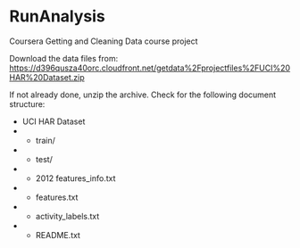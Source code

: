 # RunAnalysis
Coursera Getting and Cleaning Data course project

Download the data files from:
https://d396qusza40orc.cloudfront.net/getdata%2Fprojectfiles%2FUCI%20HAR%20Dataset.zip

If not already done, unzip the archive. Check for the following document structure:
* UCI HAR Dataset
* * train/
* * test/
* * 2012 features_info.txt
* * features.txt
* * activity_labels.txt
* * README.txt